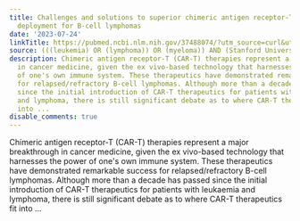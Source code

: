 ```yaml
---
title: Challenges and solutions to superior chimeric antigen receptor-T design and
  deployment for B-cell lymphomas
date: '2023-07-24'
linkTitle: https://pubmed.ncbi.nlm.nih.gov/37488074/?utm_source=curl&utm_medium=rss&utm_campaign=pubmed-2&utm_content=1Rkszs2HVZ2RHP33OibaNFew6VK-LzjJWTD4GwmLlk8B-wCceh&fc=20220923065203&ff=20230725180816&v=2.17.9.post6+86293ac
source: (((leukemia) OR (lymphoma)) OR (myeloma)) AND (Stanford University[Affiliation])
description: Chimeric antigen receptor-T (CAR-T) therapies represent a major breakthrough
  in cancer medicine, given the ex vivo-based technology that harnesses the power
  of one's own immune system. These therapeutics have demonstrated remarkable success
  for relapsed/refractory B-cell lymphomas. Although more than a decade has passed
  since the initial introduction of CAR-T therapeutics for patients with leukaemia
  and lymphoma, there is still significant debate as to where CAR-T therapeutics fit
  into ...
disable_comments: true
---
```

Chimeric antigen receptor-T (CAR-T) therapies represent a major breakthrough in cancer medicine, given the ex vivo-based technology that harnesses the power of one's own immune system. These therapeutics have demonstrated remarkable success for relapsed/refractory B-cell lymphomas. Although more than a decade has passed since the initial introduction of CAR-T therapeutics for patients with leukaemia and lymphoma, there is still significant debate as to where CAR-T therapeutics fit into ...